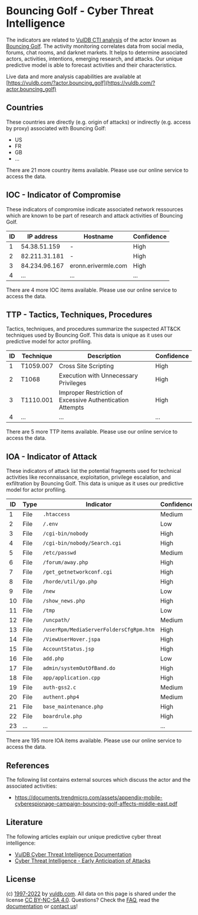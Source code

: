 # Bouncing Golf - Cyber Threat Intelligence

The indicators are related to [VulDB CTI analysis](https://vuldb.com/?kb.cti) of the actor known as [Bouncing Golf](https://vuldb.com/?actor.bouncing_golf). The activity monitoring correlates data from social media, forums, chat rooms, and darknet markets. It helps to determine associated actors, activities, intentions, emerging research, and attacks. Our unique predictive model is able to forecast activities and their characteristics.

Live data and more analysis capabilities are available at [https://vuldb.com/?actor.bouncing_golf](https://vuldb.com/?actor.bouncing_golf)

## Countries

These countries are directly (e.g. origin of attacks) or indirectly (e.g. access by proxy) associated with Bouncing Golf:

* US
* FR
* GB
* ...

There are 21 more country items available. Please use our online service to access the data.

## IOC - Indicator of Compromise

These indicators of compromise indicate associated network ressources which are known to be part of research and attack activities of Bouncing Golf.

ID | IP address | Hostname | Confidence
-- | ---------- | -------- | ----------
1 | 54.38.51.159 | - | High
2 | 82.211.31.181 | - | High
3 | 84.234.96.167 | eronn.erivermle.com | High
4 | ... | ... | ...

There are 4 more IOC items available. Please use our online service to access the data.

## TTP - Tactics, Techniques, Procedures

Tactics, techniques, and procedures summarize the suspected ATT&CK techniques used by Bouncing Golf. This data is unique as it uses our predictive model for actor profiling.

ID | Technique | Description | Confidence
-- | --------- | ----------- | ----------
1 | T1059.007 | Cross Site Scripting | High
2 | T1068 | Execution with Unnecessary Privileges | High
3 | T1110.001 | Improper Restriction of Excessive Authentication Attempts | High
4 | ... | ... | ...

There are 5 more TTP items available. Please use our online service to access the data.

## IOA - Indicator of Attack

These indicators of attack list the potential fragments used for technical activities like reconnaissance, exploitation, privilege escalation, and exfiltration by Bouncing Golf. This data is unique as it uses our predictive model for actor profiling.

ID | Type | Indicator | Confidence
-- | ---- | --------- | ----------
1 | File | `.htaccess` | Medium
2 | File | `/.env` | Low
3 | File | `/cgi-bin/nobody` | High
4 | File | `/cgi-bin/nobody/Search.cgi` | High
5 | File | `/etc/passwd` | Medium
6 | File | `/forum/away.php` | High
7 | File | `/get_getnetworkconf.cgi` | High
8 | File | `/horde/util/go.php` | High
9 | File | `/new` | Low
10 | File | `/show_news.php` | High
11 | File | `/tmp` | Low
12 | File | `/uncpath/` | Medium
13 | File | `/userRpm/MediaServerFoldersCfgRpm.htm` | High
14 | File | `/ViewUserHover.jspa` | High
15 | File | `AccountStatus.jsp` | High
16 | File | `add.php` | Low
17 | File | `admin/systemOutOfBand.do` | High
18 | File | `app/application.cpp` | High
19 | File | `auth-gss2.c` | Medium
20 | File | `authent.php4` | Medium
21 | File | `base_maintenance.php` | High
22 | File | `boardrule.php` | High
23 | ... | ... | ...

There are 195 more IOA items available. Please use our online service to access the data.

## References

The following list contains external sources which discuss the actor and the associated activities:

* https://documents.trendmicro.com/assets/appendix-mobile-cyberespionage-campaign-bouncing-golf-affects-middle-east.pdf

## Literature

The following articles explain our unique predictive cyber threat intelligence:

* [VulDB Cyber Threat Intelligence Documentation](https://vuldb.com/?kb.cti)
* [Cyber Threat Intelligence - Early Anticipation of Attacks](https://www.scip.ch/en/?labs.20201022)

## License

(c) [1997-2022](https://vuldb.com/?kb.changelog) by [vuldb.com](https://vuldb.com/?kb.about). All data on this page is shared under the license [CC BY-NC-SA 4.0](https://creativecommons.org/licenses/by-nc-sa/4.0/). Questions? Check the [FAQ](https://vuldb.com/?kb.faq), read the [documentation](https://vuldb.com/?kb) or [contact us](https://vuldb.com/?contact)!
